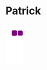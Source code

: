 # Patrick
![snake gif](https://github.com/fastarger/Patrick/blob/output/github-contribution-grid-snake.gif)
